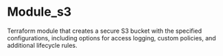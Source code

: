 # Module_s3
Terraform module that creates a secure S3 bucket with the specified configurations, including options for access logging, custom policies, and additional lifecycle rules.
